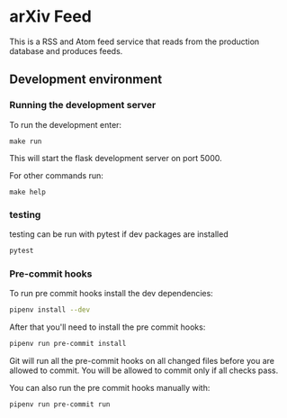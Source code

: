 # arXiv Feed

This is a RSS and Atom feed service that reads from the production database and produces feeds.

## Development environment

### Running the development server

To run the development enter:

```
make run
```

This will start the flask development server on port 5000.


For other commands run:

```
make help
```
### testing
testing can be run with pytest if dev packages are installed

```bash
pytest
```
### Pre-commit hooks

To run pre commit hooks install the dev dependencies:

```bash
pipenv install --dev
```

After that you'll need to install the pre commit hooks:

```bash
pipenv run pre-commit install
```

Git will run all the pre-commit hooks on all changed files before you are
allowed to commit. You will be allowed to commit only if all checks pass.

You can also run the pre commit hooks manually with:

```bash
pipenv run pre-commit run
```